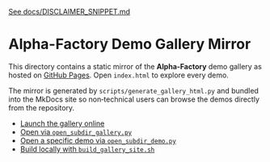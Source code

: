 [See docs/DISCLAIMER_SNIPPET.md](../../DISCLAIMER_SNIPPET.md)

# Alpha-Factory Demo Gallery Mirror

This directory contains a static mirror of the **Alpha‑Factory** demo gallery as hosted on [GitHub Pages](https://montrealai.github.io/AGI-Alpha-Agent-v0/alpha_factory_v1/demos/). Open `index.html` to explore every demo.

The mirror is generated by `scripts/generate_gallery_html.py` and bundled into the MkDocs site so non‑technical users can browse the demos directly from the repository.

- [Launch the gallery online](https://montrealai.github.io/AGI-Alpha-Agent-v0/alpha_factory_v1/demos/)
- [Open via `open_subdir_gallery.py`](../../scripts/open_subdir_gallery.py)
- [Open a specific demo via `open_subdir_demo.py`](../../scripts/open_subdir_demo.py)
- [Build locally with `build_gallery_site.sh`](../../scripts/build_gallery_site.sh)

